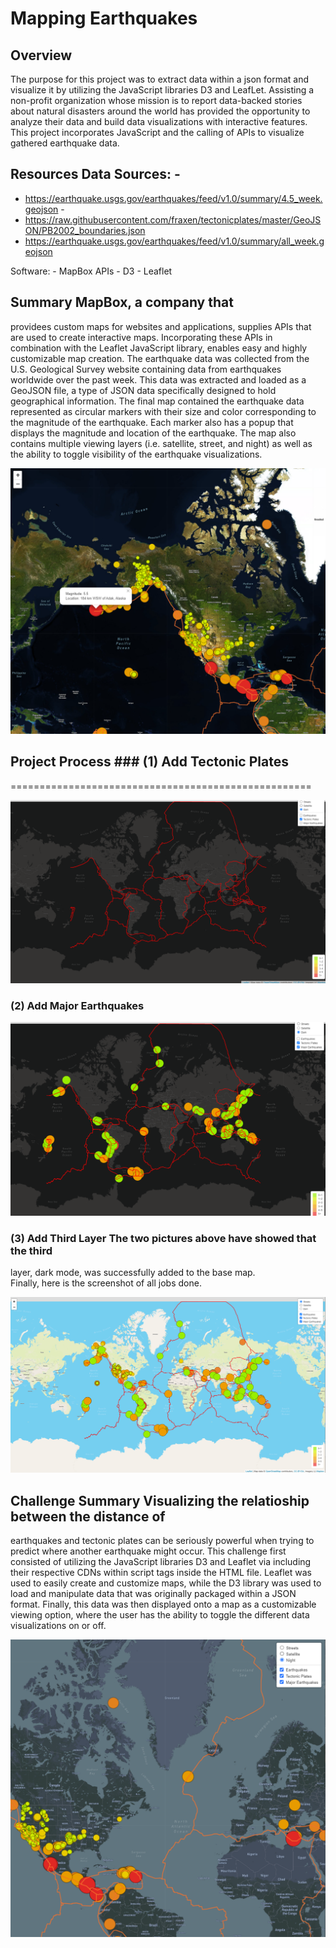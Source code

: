 Mapping Earthquakes
===================

Overview
--------

The purpose for this project was to extract data within a json format and
visualize it by utilizing the JavaScript libraries D3 and LeafLet. Assisting a
non-profit organization whose mission is to report data-backed stories about
natural disasters around the world has provided the opportunity to analyze their
data and build data visualizations with interactive features. This project
incorporates JavaScript and the calling of APIs to visualize gathered earthquake
data.

## Resources Data Sources: -
- https://earthquake.usgs.gov/earthquakes/feed/v1.0/summary/4.5_week.geojson -
- https://raw.githubusercontent.com/fraxen/tectonicplates/master/GeoJSON/PB2002_boundaries.json
- https://earthquake.usgs.gov/earthquakes/feed/v1.0/summary/all_week.geojson

Software: - MapBox APIs - D3 - Leaflet 

## Summary MapBox, a company that
providees custom maps for websites and applications, supplies APIs that are used
to create interactive maps. Incorporating these APIs in combination with the
Leaflet JavaScript library, enables easy and highly customizable map creation.
The earthquake data was collected from the U.S. Geological Survey website
containing data from earthquakes worldwide over the past week. This data was
extracted and loaded as a GeoJSON file, a type of JSON data specifically
designed to hold geographical information. The final map contained the
earthquake data represented as circular markers with their size and color
corresponding to the magnitude of the earthquake. Each marker also has a popup
that displays the magnitude and location of the earthquake. The map also
contains multiple viewing layers (i.e. satellite, street, and night) as well as
the ability to toggle visibility of the earthquake visualizations.

![1](./images/1.png)

## Project Process \#\#\# (1) Add Tectonic Plates 
====================================================

![Tectonic](./images/2.png)

### (2) Add Major Earthquakes

![major](./images/3.png)

### (3) Add Third Layer The two pictures above have showed that the third
layer, dark mode, was successfully added to the base map.  
Finally, here is the screenshot of all jobs done.

![final](./images/4.png)

## Challenge Summary Visualizing the relatioship between the distance of
earthquakes and tectonic plates can be seriously powerful when trying to predict
where another earthquake might occur. This challenge first consisted of
utilizing the JavaScript libraries D3 and Leaflet via including their respective
CDNs within script tags inside the HTML file. Leaflet was used to easily create
and customize maps, while the D3 library was used to load and manipulate data
that was originally packaged within a JSON format. Finally, this data was then
displayed onto a map as a customizable viewing option, where the user has the
ability to toggle the different data visualizations on or off.

![5](./images/5.png)
